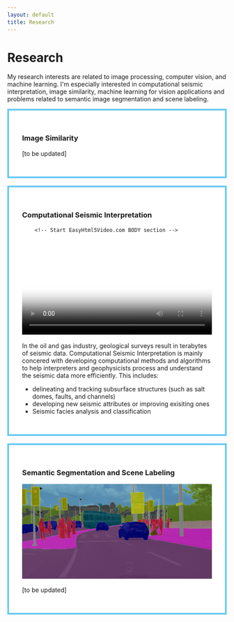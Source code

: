 ```yaml
---
layout: default
title: Research
---
```


<h1 class="pageTitle">Research</h1>

My research interests are related to image processing, computer vision, and machine learning. I'm especially interested in computational seismic interpretation, image similarity, machine learning for vision applications and problems related to semantic image segmentation and scene labeling. 

<div style="background:#FFFFFF;border:4px solid #69CAF5;padding:30px 30px 30px 30px;">
<h3> Image Similarity </h3> 

[to be updated]


</div>
    









<br>











<div style="background:#FFFFFF;border:4px solid #69CAF5;padding:30px 30px 30px 30px;">
<p style="text-align: justify; center: 280px;"></p>


<h3> Computational Seismic Interpretation </h3> 



		<!-- Start EasyHtml5Video.com BODY section -->
<style type="text/css">.easyhtml5video .eh5v_script{display:none}</style>
<div class="easyhtml5video" style="position:relative;max-width:953px;"><video controls="controls"  autoplay="autoplay" poster="/assets/vid/eh5v.files/html5video/sigma.jpg" style="width:100%" title="sigma" loop="loop" onended="var v=this;setTimeout(function(){v.play()},300)">
<source src="/assets/vid/eh5v.files/html5video/sigma.m4v" type="video/mp4" />
<source src="/assets/vid/eh5v.files/html5video/sigma.webm" type="video/webm" />
</video></div>
<!-- End EasyHtml5Video.com BODY section -->

		


In the oil and gas industry, geological surveys result in terabytes of seismic data. Computational Seismic Interpretation is mainly concered with developing computational methods and algorithms to help interpreters and geophysicists process and understand the seismic data more efficiently. This includes:
<ul>
<li> delineating and tracking subsurface structures (such as salt domes, faults, and channels)</li> 
<li> developing new seismic attributes or improving exisiting ones</li>
<li> Seismic facies analysis and classification</li>
</ul>





</div>
    









<br>










<div style="background:#FFFFFF;border:4px solid #69CAF5;padding:30px 30px 30px 30px;">


<h3> Semantic Segmentation and Scene Labeling </h3> 
<div>
<a><img alt="" src="/assets/img/zuerich00.png" style="height: 200; float: center;" /></a> </div>

[to be updated]


</div>
